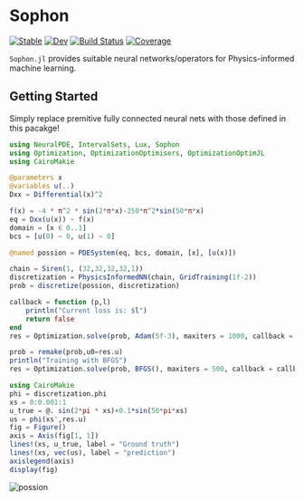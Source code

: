 # Sophon

[![Stable](https://img.shields.io/badge/docs-stable-blue.svg)](https://MilkshakeForReal.github.io/Sophon.jl/stable/)
[![Dev](https://img.shields.io/badge/docs-dev-blue.svg)](https://MilkshakeForReal.github.io/Sophon.jl/dev/)
[![Build Status](https://github.com/MilkshakeForReal/Sophon.jl/actions/workflows/CI.yml/badge.svg?branch=main)](https://github.com/MilkshakeForReal/Sophon.jl/actions/workflows/CI.yml?query=branch%3Amain)
[![Coverage](https://codecov.io/gh/MilkshakeForReal/Sophon.jl/branch/main/graph/badge.svg)](https://codecov.io/gh/MilkshakeForReal/Sophon.jl)

`Sophon.jl` provides suitable neural networks/operators for Physics-informed machine learning.

## Getting Started
Simply replace premitive fully connected neural nets with those defined in this pacakge!

```julia
using NeuralPDE, IntervalSets, Lux, Sophon
using Optimization, OptimizationOptimisers, OptimizationOptimJL
using CairoMakie

@parameters x
@variables u(..)
Dxx = Differential(x)^2

f(x) = -4 * π^2 * sin(2*π*x)-250*π^2*sin(50*π*x)
eq = Dxx(u(x)) ~ f(x)
domain = [x ∈ 0..1]
bcs = [u(0) ~ 0, u(1) ~ 0]

@named possion = PDESystem(eq, bcs, domain, [x], [u(x)])

chain = Siren(1, (32,32,32,32,1))
discretization = PhysicsInformedNN(chain, GridTraining(1f-2))
prob = discretize(possion, discretization)

callback = function (p,l)
    println("Current loss is: $l")
    return false
end
res = Optimization.solve(prob, Adam(5f-3), maxiters = 1000, callback = callback)

prob = remake(prob,u0=res.u)
println("Training with BFGS")
res = Optimization.solve(prob, BFGS(), maxiters = 500, callback = callback)

using CairoMakie
phi = discretization.phi
xs = 0:0.001:1
u_true = @. sin(2*pi * xs)+0.1*sin(50*pi*xs)
us = phi(xs',res.u)
fig = Figure()
axis = Axis(fig[1, 1])
lines!(xs, u_true, label = "Ground truth")
lines!(xs, vec(us), label = "prediction")
axislegend(axis)
display(fig)
```
![possion](https://github.com/MilkshakeForReal/Sophon.jl/blob/main/assets/possion.png)
